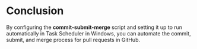 # Conclusion

By configuring the **commit-submit-merge** script and setting it up to run automatically in Task Scheduler in Windows, you can automate the commit, submit, and merge process for pull requests in GitHub.
